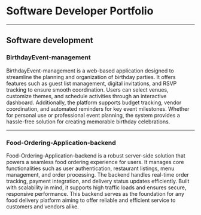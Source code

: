 # Software Developer Portfolio
---
## Software development

### BirthdayEvent-management

BirthdayEvent-management is a web-based application designed to streamline the planning and organization of birthday parties. It offers features such as guest list management, digital invitations, and RSVP tracking to ensure smooth coordination. Users can select venues, customize themes, and schedule activities through an interactive dashboard. Additionally, the platform supports budget tracking, vendor coordination, and automated reminders for key event milestones. Whether for personal use or professional event planning, the system provides a hassle-free solution for creating memorable birthday celebrations.

---
### Food-Ordering-Application-backend

Food-Ordering-Application-backend is a robust server-side solution that powers a seamless food ordering experience for users. It manages core functionalities such as user authentication, restaurant listings, menu management, and order processing. The backend handles real-time order tracking, payment integration, and delivery status updates efficiently. Built with scalability in mind, it supports high traffic loads and ensures secure, responsive performance. This backend serves as the foundation for any food delivery platform aiming to offer reliable and efficient service to customers and vendors alike.
